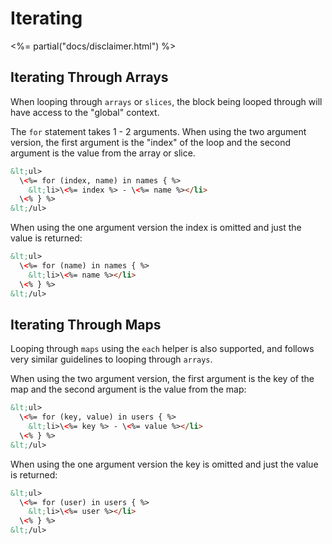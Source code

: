 # Iterating

<%= partial("docs/disclaimer.html") %>

## Iterating Through Arrays

When looping through `arrays` or `slices`, the block being looped through will have access to the "global" context.

The `for` statement takes 1 - 2 arguments. When using the two argument version, the first argument is the "index" of the loop and the second argument is the value from the array or slice.

```html
&lt;ul>
  \<%= for (index, name) in names { %>
    &lt;li>\<%= index %> - \<%= name %></li>
  \<% } %>
&lt;/ul>
```

When using the one argument version the index is omitted and just the value is returned:

```html
&lt;ul>
  \<%= for (name) in names { %>
    &lt;li>\<%= name %></li>
  \<% } %>
&lt;/ul>
```

## Iterating Through Maps

Looping through `maps` using the `each` helper is also supported, and follows very similar guidelines to looping through `arrays`.

When using the two argument version, the first argument is the key of the map and the second argument is the value from the map:

```html
&lt;ul>
  \<%= for (key, value) in users { %>
    &lt;li>\<%= key %> - \<%= value %></li>
  \<% } %>
&lt;/ul>
```

When using the one argument version the key is omitted and just the value is returned:

```html
&lt;ul>
  \<%= for (user) in users { %>
    &lt;li>\<%= user %></li>
  \<% } %>
&lt;/ul>
```
